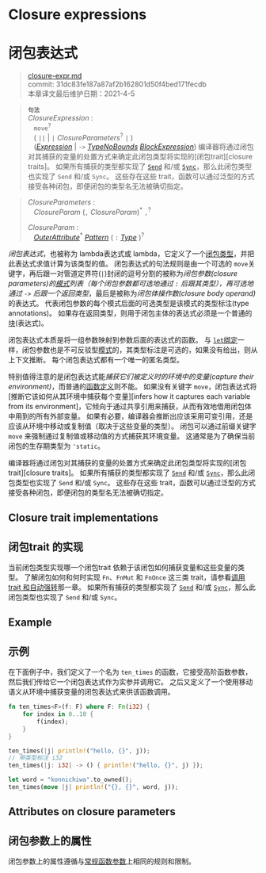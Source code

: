# Closure expressions
# 闭包表达式

>[closure-expr.md](https://github.com/rust-lang/reference/blob/master/src/expressions/closure-expr.md)\
>commit: 31dc83fe187a87af2b162801d50f4bed171fecdb \
>本章译文最后维护日期：2021-4-5

> **<sup>句法</sup>**\
> _ClosureExpression_ :\
> &nbsp;&nbsp; `move`<sup>?</sup>\
> &nbsp;&nbsp; ( `||` | `|` _ClosureParameters_<sup>?</sup> `|` )\
> &nbsp;&nbsp; ([_Expression_] | `->` [_TypeNoBounds_]&nbsp;[_BlockExpression_])
>编译器将通过闭包对其捕获的变量的处置方式来确定此闭包类型将实现的[闭包trait][closure traits]。
如果所有捕获的类型都实现了 [`Send`] 和/或 [`Sync`]，那么此闭包类型也实现了 `Send` 和/或 `Sync`。
这些存在这些 trait，函数可以通过泛型的方式接受各种闭包，即便闭包的类型名无法被确切指定。

> _ClosureParameters_ :\
> &nbsp;&nbsp; _ClosureParam_ (`,` _ClosureParam_)<sup>\*</sup> `,`<sup>?</sup>
>
> _ClosureParam_ :\
> &nbsp;&nbsp; [_OuterAttribute_]<sup>\*</sup> [_Pattern_]&nbsp;( `:` [_Type_] )<sup>?</sup>

*闭包表达式*，也被称为 lambda表达式或 lambda，它定义了一个[闭包类型][closure type]，并把此表达式求值计算为该类型的值。
闭包表达式的句法规则是由一个可选的 `move`关键字，再后跟一对管道定界符(`|`)封闭的逗号分割的被称为*闭包参数(closure parameters)*的[模式][patterns]列表（每个闭包参数都可选地通过 `:` 后跟其类型），再可选地通过 `->` 后跟一个*返回类型*，最后是被称为*闭包体操作数(closure body operand)* 的表达式。
代表闭包参数的每个模式后面的可选类型是该模式的类型标注(type annotations)。
如果存在返回类型，则用于闭包主体的表达式必须是一个普通的[块][block](表达式)。

闭包表达式本质是将一组参数映射到参数后面的表达式的函数。
与 [`let`绑定][`let` binding]一样，闭包参数也是不可反驳型[模式][patterns]的，其类型标注是可选的，如果没有给出，则从上下文推断。
每个闭包表达式都有一个唯一的匿名类型。

特别值得注意的是闭包表达式能*捕获它们被定义时的环境中的变量(capture their environment)*，而普通的[函数定义][function definitions]则不能。
如果没有关键字 `move`，闭包表达式将[推断它该如何从其环境中捕获每个变量][infers how it captures each variable from its environment]，它倾向于通过共享引用来捕获，从而有效地借用闭包体中用到的所有外部变量。
如果有必要，编译器会推断出应该采用可变引用，还是应该从环境中移动或复制值（取决于这些变量的类型）。
闭包可以通过前缀关键字 `move` 来强制通过复制值或移动值的方式捕获其环境变量。
这通常是为了确保当前闭包的生存期类型为 `'static`。

编译器将通过闭包对其捕获的变量的处置方式来确定此闭包类型将实现的[闭包trait][closure traits]。
如果所有捕获的类型都实现了 [`Send`] 和/或 [`Sync`]，那么此闭包类型也实现了 `Send` 和/或 `Sync`。
这些存在这些 trait，函数可以通过泛型的方式接受各种闭包，即便闭包的类型名无法被确切指定。


## Closure trait implementations
## 闭包trait 的实现

当前闭包类型实现哪一个闭包trait 依赖于该闭包如何捕获变量和这些变量的类型。
了解闭包如何和何时实现 `Fn`、`FnMut` 和 `FnOnce` 这三类 trait，请参看[调用trait 和自动强转][call traits and coercions]那一章。
如果所有捕获的类型都实现了 [`Send`] 和/或 [`Sync`]，那么此闭包类型也实现了 `Send` 和/或 `Sync`。

## Example
## 示例

在下面例子中，我们定义了一个名为 `ten_times` 的函数，它接受高阶函数参数，然后我们传给它一个闭包表达式作为实参并调用它。
之后又定义了一个使用移动语义从环境中捕获变量的闭包表达式来供该函数调用。

```rust
fn ten_times<F>(f: F) where F: Fn(i32) {
    for index in 0..10 {
        f(index);
    }
}

ten_times(|j| println!("hello, {}", j));
// 带类型标注 i32
ten_times(|j: i32| -> () { println!("hello, {}", j) });

let word = "konnichiwa".to_owned();
ten_times(move |j| println!("{}, {}", word, j));
```

## Attributes on closure parameters
## 闭包参数上的属性

闭包参数上的属性遵循与[常规函数参数][regular function parameters]上相同的规则和限制。

[_Expression_]: ../expressions.md
[_BlockExpression_]: block-expr.md
[_TypeNoBounds_]: ../types.md#type-expressions
[_Pattern_]: ../patterns.md
[_Type_]: ../types.md#type-expressions
[`let` binding]: ../statements.md#let-statements
[`Send`]: ../special-types-and-traits.md#send
[`Sync`]: ../special-types-and-traits.md#sync
[_OuterAttribute_]: ../attributes.md
[block]: block-expr.md
[call traits and coercions]: ../types/closure.md#call-traits-and-coercions
[closure type]: ../types/closure.md
[function definitions]: ../items/functions.md
[patterns]: ../patterns.md
[regular function parameters]: ../items/functions.md#attributes-on-function-parameters